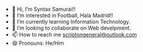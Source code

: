 - 👋 Hi, I’m Syntax Samurai!!
- 👀 I’m interested in Football, Hala Madrid!!
- 🌱 I’m currently learning Information Technology.
- 💞️ I’m looking to collaborate on Web develpment.
- 📫 How to reach me scriptongeneral@outlook.com
- 😄 Pronouns: He/Him

<!---
Padrino-221/Padrino-221 is a ✨ special ✨ repository because its `README.md` (this file) appears on your GitHub profile.
You can click the Preview link to take a look at your changes.
--->
